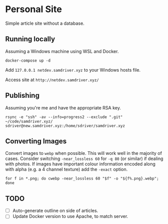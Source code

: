 # Personal Site
Simple article site without a database.

## Running locally
Assuming a Windows machine using WSL and Docker.

`docker-compose up -d`

Add `127.0.0.1 netdev.samdriver.xyz` to your Windows hosts file.

Access site at `http://netdev.samdriver.xyz/`

## Publishing
Assuming you're me and have the appropriate RSA key.
```
rsync -e "ssh" -av --info=progress2 --exclude ".git" ~/code/samdriver.xyz/ sdriver@new.samdriver.xyz:/home/sdriver/samdriver.xyz
```

## Converting Images
Convert images to `webp` when possible. This will work well in the majority of cases. Consider switching `-near_lossless 60` for `-q 80` (or similar) if dealing with photos. If images have important colour information encoded along with alpha (e.g. a 4 channel texture) add the `-exact` option.
```
for f in *.png; do cwebp -near_lossless 60 "$f" -o "${f%.png}.webp"; done
```

## TODO
- [ ] Auto-generate outline on side of articles.
- [ ] Update Docker version to use Apache, to match server.

